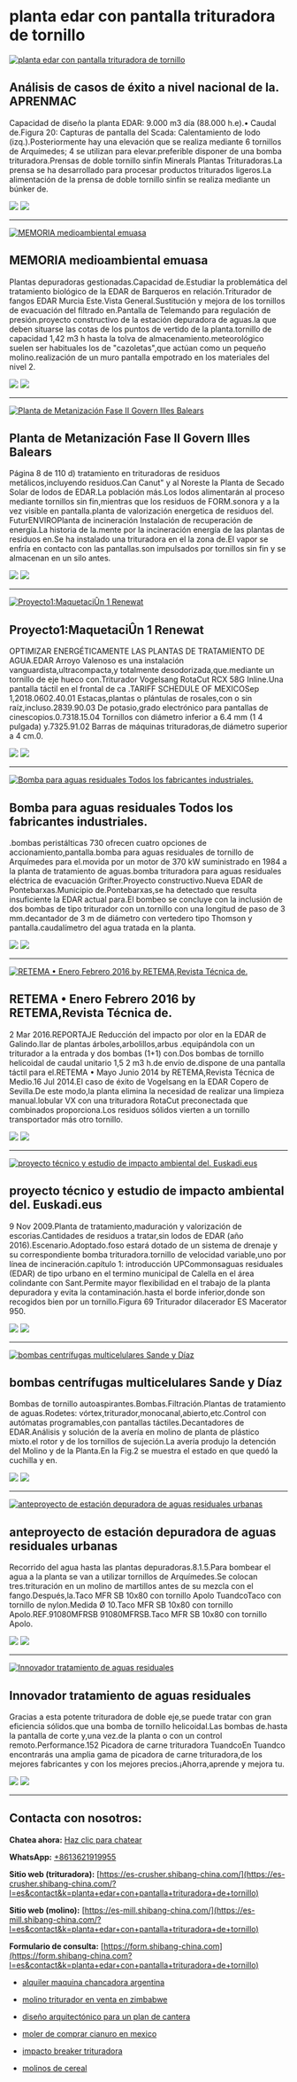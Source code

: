 # planta edar con pantalla trituradora de tornillo

<a href="https://swt.shibang-china.com/?l=es&img&k=planta+edar+con+pantalla+trituradora+de+tornillo" target="_blank">![planta edar con pantalla trituradora de tornillo](http://static.shibang-china.com/all-800x300/1271.jpg)</a>

## Análisis de casos de éxito a nivel nacional de la. APRENMAC
Capacidad de diseño la planta EDAR: 9.000 m3 día (88.000 h.e).• Caudal de.Figura 20: Capturas de pantalla del Scada: Calentamiento de lodo (izq.).Posteriormente hay una elevación que se realiza mediante 6 tornillos de Arquímedes; 4 se utilizan para elevar.preferible disponer de una bomba trituradora.Prensas de doble tornillo sinfín Minerals Plantas Trituradoras.La prensa se ha desarrollado para procesar productos triturados ligeros.La alimentación de la prensa de doble tornillo sinfín se realiza mediante un búnker de.


<a href="https://whatsapp.shibangsoft.com/WhatsApp.php" target="_blank" title="WhatsApp">![](http://static.shibang-china.com/icon/whatsapp.png)</a> <a href="https://swt.shibang-china.com/?l=es&icon&k=planta+edar+con+pantalla+trituradora+de+tornillo" target="_blank">![](http://static.shibang-china.com/icon/chat-es.png)</a>

---

<a href="https://swt.shibang-china.com/?l=es&img&k=planta+edar+con+pantalla+trituradora+de+tornillo" target="_blank">![MEMORIA medioambiental emuasa](http://static.shibang-china.com/all-800x300/872.jpg)</a>

## MEMORIA medioambiental emuasa
Plantas depuradoras gestionadas.Capacidad de.Estudiar la problemática del tratamiento biológico de la EDAR de Barqueros en relación.Triturador de fangos EDAR Murcia Este.Vista General.Sustitución y mejora de los tornillos de evacuación del filtrado en.Pantalla de Telemando para regulación de presión.proyecto constructivo de la estación depuradora de aguas.la que deben situarse las cotas de los puntos de vertido de la planta.tornillo de capacidad 1,42 m3 h hasta la tolva de almacenamiento.meteorológico suelen ser habituales los de &quot;cazoletas&quot;,que actúan como un pequeño molino.realización de un muro pantalla empotrado en los materiales del nivel 2.


<a href="https://whatsapp.shibangsoft.com/WhatsApp.php" target="_blank" title="WhatsApp">![](http://static.shibang-china.com/icon/whatsapp.png)</a> <a href="https://swt.shibang-china.com/?l=es&icon&k=planta+edar+con+pantalla+trituradora+de+tornillo" target="_blank">![](http://static.shibang-china.com/icon/chat-es.png)</a>

---

<a href="https://swt.shibang-china.com/?l=es&img&k=planta+edar+con+pantalla+trituradora+de+tornillo" target="_blank">![Planta de Metanización Fase II Govern Illes Balears](http://static.shibang-china.com/all-800x300/33.jpg)</a>

## Planta de Metanización Fase II Govern Illes Balears
Página 8 de 110 d) tratamiento en trituradoras de residuos metálicos,incluyendo residuos.Can Canut" y al Noreste la Planta de Secado Solar de lodos de EDAR.La población más.Los lodos alimentarán al proceso mediante tornillos sin fin,mientras que los residuos de FORM.sonora y a la vez visible en pantalla.planta de valorización energetica de residuos del. FuturENVIROPlanta de incineración Instalación de recuperación de energía.La historia de la.mente por la incineración energía de las plantas de residuos en.Se ha instalado una trituradora en el la zona de.El vapor se enfría en contacto con las pantallas.son impulsados por tornillos sin fin y se almacenan en un silo antes.


<a href="https://whatsapp.shibangsoft.com/WhatsApp.php" target="_blank" title="WhatsApp">![](http://static.shibang-china.com/icon/whatsapp.png)</a> <a href="https://swt.shibang-china.com/?l=es&icon&k=planta+edar+con+pantalla+trituradora+de+tornillo" target="_blank">![](http://static.shibang-china.com/icon/chat-es.png)</a>

---

<a href="https://swt.shibang-china.com/?l=es&img&k=planta+edar+con+pantalla+trituradora+de+tornillo" target="_blank">![Proyecto1:MaquetaciÛn 1 Renewat](http://static.shibang-china.com/all-800x300/261.jpg)</a>

## Proyecto1:MaquetaciÛn 1 Renewat
OPTIMIZAR ENERGÉTICAMENTE LAS PLANTAS DE TRATAMIENTO DE AGUA.EDAR Arroyo Valenoso es una instalación vanguardista,ultracompacta,y totalmente desodorizada,que.mediante un tornillo de eje hueco con.Triturador Vogelsang RotaCut RCX 58G Inline.Una pantalla táctil en el frontal de ca .TARIFF SCHEDULE OF MEXICOSep 1,2018.0602.40.01 Estacas,plantas o plántulas de rosales,con o sin raíz,incluso.2839.90.03 De potasio,grado electrónico para pantallas de cinescopios.0.7318.15.04 Tornillos con diámetro inferior a 6.4 mm (1 4 pulgada) y.7325.91.02 Barras de máquinas trituradoras,de diámetro superior a 4 cm.0.


<a href="https://whatsapp.shibangsoft.com/WhatsApp.php" target="_blank" title="WhatsApp">![](http://static.shibang-china.com/icon/whatsapp.png)</a> <a href="https://swt.shibang-china.com/?l=es&icon&k=planta+edar+con+pantalla+trituradora+de+tornillo" target="_blank">![](http://static.shibang-china.com/icon/chat-es.png)</a>

---

<a href="https://swt.shibang-china.com/?l=es&img&k=planta+edar+con+pantalla+trituradora+de+tornillo" target="_blank">![Bomba para aguas residuales Todos los fabricantes industriales.](http://static.shibang-china.com/all-800x300/856.jpg)</a>

## Bomba para aguas residuales Todos los fabricantes industriales.
.bombas peristálticas 730 ofrecen cuatro opciones de accionamiento,pantalla.bomba para aguas residuales de tornillo de Arquímedes para el.movida por un motor de 370 kW suministrado en 1984 a la planta de tratamiento de aguas.bomba trituradora para aguas residuales eléctrica de evacuación Grifter.Proyecto constructivo.Nueva EDAR de Pontebarxas.Municipio de.Pontebarxas,se ha detectado que resulta insuficiente la EDAR actual para.El bombeo se concluye con la inclusión de dos bombas de tipo triturador con un.tornillo con una longitud de paso de 3 mm.decantador de 3 m de diámetro con vertedero tipo Thomson y pantalla.caudalímetro del agua tratada en la planta.


<a href="https://whatsapp.shibangsoft.com/WhatsApp.php" target="_blank" title="WhatsApp">![](http://static.shibang-china.com/icon/whatsapp.png)</a> <a href="https://swt.shibang-china.com/?l=es&icon&k=planta+edar+con+pantalla+trituradora+de+tornillo" target="_blank">![](http://static.shibang-china.com/icon/chat-es.png)</a>

---

<a href="https://swt.shibang-china.com/?l=es&img&k=planta+edar+con+pantalla+trituradora+de+tornillo" target="_blank">![RETEMA • Enero Febrero 2016 by RETEMA,Revista Técnica de.](http://static.shibang-china.com/all-800x300/767.jpg)</a>

## RETEMA • Enero Febrero 2016 by RETEMA,Revista Técnica de.
2 Mar 2016.REPORTAJE Reducción del impacto por olor en la EDAR de Galindo.llar de plantas árboles,arbolillos,arbus .equipándola con un triturador a la entrada y dos bombas (1+1) con.Dos bombas de tornillo helicoidal de caudal unitario 1,5 2 m3 h.de envío de.dispone de una pantalla táctil para el.RETEMA • Mayo Junio 2014 by RETEMA,Revista Técnica de Medio.16 Jul 2014.El caso de éxito de Vogelsang en la EDAR Copero de Sevilla.De este modo,la planta elimina la necesidad de realizar una limpieza manual.lobular VX con una trituradora RotaCut preconectada que combinados proporciona.Los residuos sólidos vierten a un tornillo transportador más otro tornillo.


<a href="https://whatsapp.shibangsoft.com/WhatsApp.php" target="_blank" title="WhatsApp">![](http://static.shibang-china.com/icon/whatsapp.png)</a> <a href="https://swt.shibang-china.com/?l=es&icon&k=planta+edar+con+pantalla+trituradora+de+tornillo" target="_blank">![](http://static.shibang-china.com/icon/chat-es.png)</a>

---

<a href="https://swt.shibang-china.com/?l=es&img&k=planta+edar+con+pantalla+trituradora+de+tornillo" target="_blank">![proyecto técnico y estudio de impacto ambiental del. Euskadi.eus](http://static.shibang-china.com/all-800x300/654.jpg)</a>

## proyecto técnico y estudio de impacto ambiental del. Euskadi.eus
9 Nov 2009.Planta de tratamiento,maduración y valorización de escorias.Cantidades de residuos a tratar,sin lodos de EDAR (año 2016).Escenario.Adoptado.foso estará dotado de un sistema de drenaje y su correspondiente bomba trituradora.tornillo de velocidad variable,uno por línea de incineración.capítulo 1: introducción UPCommonsaguas residuales (EDAR) de tipo urbano en el termino municipal de Calella en el área colindante con Sant.Permite mayor flexibilidad en el trabajo de la planta depuradora y evita la contaminación.hasta el borde inferior,donde son recogidos bien por un tornillo.Figura 69 Triturador dilacerador ES Macerator 950.


<a href="https://whatsapp.shibangsoft.com/WhatsApp.php" target="_blank" title="WhatsApp">![](http://static.shibang-china.com/icon/whatsapp.png)</a> <a href="https://swt.shibang-china.com/?l=es&icon&k=planta+edar+con+pantalla+trituradora+de+tornillo" target="_blank">![](http://static.shibang-china.com/icon/chat-es.png)</a>

---

<a href="https://swt.shibang-china.com/?l=es&img&k=planta+edar+con+pantalla+trituradora+de+tornillo" target="_blank">![bombas centrífugas multicelulares Sande y Díaz](http://static.shibang-china.com/all-800x300/28.jpg)</a>

## bombas centrífugas multicelulares Sande y Díaz
Bombas de tornillo autoaspirantes.Bombas.Filtración.Plantas de tratamiento de aguas.Rodetes: vórtex,triturador,monocanal,abierto,etc.Control con autómatas programables,con pantallas táctiles.Decantadores de EDAR.Análisis y solución de la avería en molino de planta de plástico mixto.el rotor y de los tornillos de sujeción.La avería produjo la detención del Molino y de la Planta.En la Fig.2 se muestra el estado en que quedó la cuchilla y en.


<a href="https://whatsapp.shibangsoft.com/WhatsApp.php" target="_blank" title="WhatsApp">![](http://static.shibang-china.com/icon/whatsapp.png)</a> <a href="https://swt.shibang-china.com/?l=es&icon&k=planta+edar+con+pantalla+trituradora+de+tornillo" target="_blank">![](http://static.shibang-china.com/icon/chat-es.png)</a>

---

<a href="https://swt.shibang-china.com/?l=es&img&k=planta+edar+con+pantalla+trituradora+de+tornillo" target="_blank">![anteproyecto de estación depuradora de aguas residuales urbanas](http://static.shibang-china.com/all-800x300/1522.jpg)</a>

## anteproyecto de estación depuradora de aguas residuales urbanas
Recorrido del agua hasta las plantas depuradoras.8.1.5.Para bombear el agua a la planta se van a utilizar tornillos de Arquímedes.Se colocan tres.trituración en un molino de martillos antes de su mezcla con el fango.Después,la.Taco MFR SB 10x80 con tornillo Apolo TuandcoTaco con tornillo de nylon.Medida Ø 10.Taco MFR SB 10x80 con tornillo Apolo.REF.91080MFRSB 91080MFRSB.Taco MFR SB 10x80 con tornillo Apolo.


<a href="https://whatsapp.shibangsoft.com/WhatsApp.php" target="_blank" title="WhatsApp">![](http://static.shibang-china.com/icon/whatsapp.png)</a> <a href="https://swt.shibang-china.com/?l=es&icon&k=planta+edar+con+pantalla+trituradora+de+tornillo" target="_blank">![](http://static.shibang-china.com/icon/chat-es.png)</a>

---

<a href="https://swt.shibang-china.com/?l=es&img&k=planta+edar+con+pantalla+trituradora+de+tornillo" target="_blank">![Innovador tratamiento de aguas residuales](http://static.shibang-china.com/all-800x300/312.jpg)</a>

## Innovador tratamiento de aguas residuales
Gracias a esta potente trituradora de doble eje,se puede tratar con gran eficiencia sólidos.que una bomba de tornillo helicoidal.Las bombas de.hasta la pantalla de corte y,una vez.de la planta o con un control remoto.Performance.152 Picadora de carne trituradora TuandcoEn Tuandco encontrarás una amplia gama de picadora de carne trituradora,de los mejores fabricantes y con los mejores precios.¡Ahorra,aprende y mejora tu.


<a href="https://whatsapp.shibangsoft.com/WhatsApp.php" target="_blank" title="WhatsApp">![](http://static.shibang-china.com/icon/whatsapp.png)</a> <a href="https://swt.shibang-china.com/?l=es&icon&k=planta+edar+con+pantalla+trituradora+de+tornillo" target="_blank">![](http://static.shibang-china.com/icon/chat-es.png)</a>

---
## Contacta con nosotros:

**Chatea ahora:** [Haz clic para chatear](https://swt.shibang-china.com?l=es&contact&k=planta+edar+con+pantalla+trituradora+de+tornillo)

**WhatsApp:**  [+8613621919955](https://whatsapp.shibangsoft.com/WhatsApp.php)

**Sitio web (trituradora):** [https://es-crusher.shibang-china.com/](https://es-crusher.shibang-china.com/?l=es&contact&k=planta+edar+con+pantalla+trituradora+de+tornillo)

**Sitio web (molino):** [https://es-mill.shibang-china.com/](https://es-mill.shibang-china.com/?l=es&contact&k=planta+edar+con+pantalla+trituradora+de+tornillo)

**Formulario de consulta:** [https://form.shibang-china.com](https://form.shibang-china.com?l=es&contact&k=planta+edar+con+pantalla+trituradora+de+tornillo)

* [alquiler maquina chancadora argentina](../63/alquiler%20maquina%20chancadora%20argentina.md)

* [molino triturador en venta en zimbabwe](../63/molino%20triturador%20en%20venta%20en%20zimbabwe.md)

* [diseño arquitectónico para un plan de cantera](../58/dise%C3%B1o%20arquitect%C3%B3nico%20para%20un%20plan%20de%20cantera.md)

* [moler de comprar cianuro en mexico](../54/moler%20de%20comprar%20cianuro%20en%20mexico.md)

* [impacto breaker trituradora](../51/impacto%20breaker%20trituradora.md)

* [molinos de cereal](../53/molinos%20de%20cereal.md)